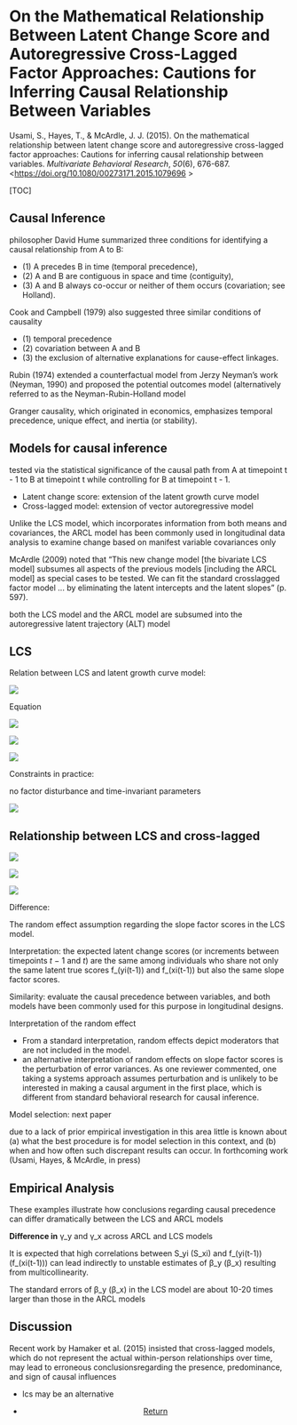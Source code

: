 # On the Mathematical Relationship Between Latent Change Score and Autoregressive Cross-Lagged Factor Approaches: Cautions for Inferring Causal Relationship Between Variables 

Usami, S., Hayes, T., & McArdle, J. J. (2015). On the mathematical relationship between latent change score and autoregressive cross-lagged factor approaches: Cautions for inferring causal relationship between variables. *Multivariate Behavioral Research*, *50*(6), 676-687. <https://doi.org/10.1080/00273171.2015.1079696 >

[TOC]

## Causal Inference

philosopher David Hume summarized three conditions for identifying a causal relationship from A to B: 

- (1) A precedes B in time (temporal precedence), 
- (2) A and B are contiguous in space and time (contiguity),
- (3) A and B always co-occur or neither of them occurs (covariation; see Holland). 

Cook and Campbell (1979) also suggested three similar conditions of causality

- (1) temporal precedence
- (2) covariation between A and B
- (3) the exclusion of alternative explanations for cause-effect linkages.  

Rubin (1974) extended a counterfactual model from Jerzy Neyman’s work (Neyman, 1990) and proposed the potential outcomes model (alternatively referred to as the Neyman-Rubin-Holland model 

Granger causality, which originated in economics, emphasizes temporal precedence, unique effect, and inertia (or stability).  

## Models for causal inference

tested via the statistical significance of the causal path from A at timepoint t - 1 to B at timepoint t while controlling for B at timepoint t - 1. 

- Latent change score: extension of the latent growth curve model 
- Cross-lagged model: extension of vector autoregressive model

Unlike the LCS model, which incorporates information from both means and covariances, the ARCL model has been commonly used in longitudinal data analysis to examine change based on manifest variable covariances only 

McArdle (2009) noted that “This new change model [the bivariate LCS model] subsumes all aspects of the previous models [including the ARCL model] as special cases to be tested. We can fit the standard crosslagged factor model ... by eliminating the latent intercepts and the latent slopes” (p. 597). 

both the LCS model and the ARCL model are subsumed into the autoregressive latent trajectory (ALT) model  



## LCS

Relation between LCS and latent growth curve model:

![](fig/210405_1.png)



Equation

![](fig/210405_3.png)

![](fig/210405_4.png)

![](fig/210405_5.png)



Constraints in practice: 

no factor disturbance and time-invariant parameters

![](fig/210405_8.png)



## Relationship between LCS and cross-lagged

![](fig/210405_2.png)



![](fig/210405_6.png)

![](fig/210405_7.png)

Difference: 

The random effect assumption regarding the slope factor scores in the LCS model. 

Interpretation: the expected latent change scores (or increments between timepoints *t* − 1 and *t*) are the same among individuals who share not only the same latent true scores f_(yi(t-1))  and f_(xi(t-1)) but also the same slope factor scores.

Similarity: evaluate the causal precedence between variables, and both models have been commonly used for this purpose in longitudinal designs. 



Interpretation of the random effect

- From a standard interpretation, random effects depict moderators that are not included in the model. 
- an alternative interpretation of random effects on slope factor scores is the perturbation of error variances. As one reviewer commented, one taking a systems approach assumes perturbation and is unlikely to be interested in making a causal argument in the first place, which is different from standard behavioral research for causal inference.  

Model selection: next paper

due to a lack of prior empirical investigation in this area little is known about (a) what the best procedure is for model selection in this context, and (b) when and how often such discrepant results can occur. In forthcoming work (Usami, Hayes, & McArdle, in press) 

## Empirical Analysis

These examples illustrate how conclusions regarding causal precedence can differ dramatically between the LCS and ARCL models



**Difference in**  γ_y and γ_x across ARCL and LCS models

It is expected that high correlations between S_yi (S_xi) and f_(yi(t-1)) (f_(xi(t-1)))  can lead indirectly to unstable estimates of β_y (β_x) resulting from multicollinearity.

The standard errors of β_y (β_x) in the LCS model are about 10-20 times larger than those in the ARCL models



## Discussion

Recent work by Hamaker et al. (2015) insisted that cross-lagged models, which do not represent the actual within-person relationships over time, may lead to erroneous conclusionsregarding the presence, predominance, and sign of causal influences  

- lcs may be an alternative





<center>
<ul class="actions">
<li><a href="https://www.lijinzhang.xyz/blog_200520_summary.html" class="button">Return</a></li>
</ul>			
</center>